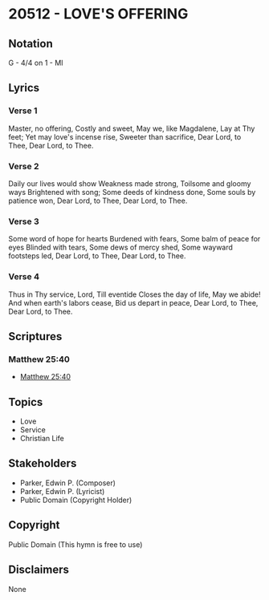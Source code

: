 # 20512 - LOVE'S OFFERING

## Notation

G - 4/4 on 1 - MI

## Lyrics

### Verse 1

Master, no offering, Costly and sweet, May we, like Magdalene, Lay at Thy feet; Yet may love's incense rise, Sweeter than sacrifice, Dear Lord, to Thee, Dear Lord, to Thee.

### Verse 2

Daily our lives would show Weakness made strong, Toilsome and gloomy ways Brightened with song; Some deeds of kindness done, Some souls by patience won, Dear Lord, to Thee, Dear Lord, to Thee.

### Verse 3

Some word of hope for hearts Burdened with fears, Some balm of peace for eyes Blinded with tears, Some dews of mercy shed, Some wayward footsteps led, Dear Lord, to Thee, Dear Lord, to Thee.

### Verse 4

Thus in Thy service, Lord, Till eventide Closes the day of life, May we abide! And when earth's labors cease, Bid us depart in peace, Dear Lord, to Thee, Dear Lord, to Thee.


## Scriptures

### Matthew 25:40

- [Matthew 25:40](https://www.biblegateway.com/passage/?search=Matthew%2025%3A40)


## Topics

- Love
- Service
- Christian Life

## Stakeholders

- Parker, Edwin P. (Composer)
- Parker, Edwin P. (Lyricist)
- Public Domain (Copyright Holder)

## Copyright

Public Domain
(This hymn is free to use)

## Disclaimers

None

